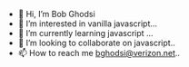 - 👋 Hi, I’m Bob Ghodsi
- 👀 I’m interested in vanilla javascript...
- 🌱 I’m currently learning javascript ...
- 💞️ I’m looking to collaborate on javascript..
- 📫 How to reach me bghodsi@verizon.net..

<!---
bghodsi/bghodsi is a ✨ special ✨ repository because its `README.md` (this file) appears on your GitHub profile.
You can click the Preview link to take a look at your changes.
--->

